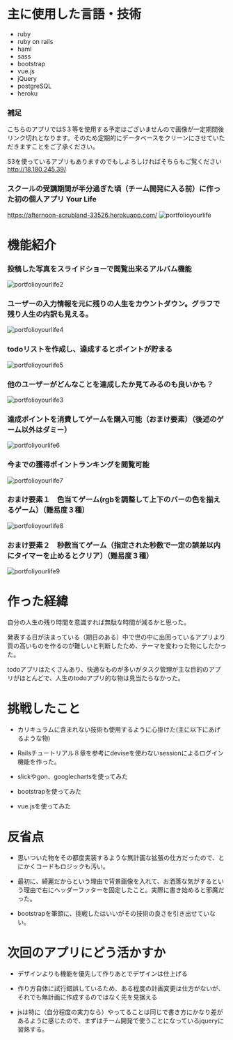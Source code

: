 # 主に使用した言語・技術
  - ruby
  - ruby on rails
  - haml
  - sass
  - bootstrap
  - vue.js
  - jQuery
  - postgreSQL
  - heroku

### 補足
こちらのアプリではS３等を使用する予定はございませんので画像が一定期間後リンク切れとなります。そのため定期的にデータベースをクリーンにさせていただきますことをご了承ください。

S3を使っているアプリもありますのでもしよろしければそちらもご覧ください
http://18.180.245.39/


### スクールの受講期間が半分過ぎた頃（チーム開発に入る前）に作った初の個人アプリ Your Life
https://afternoon-scrubland-33526.herokuapp.com/
![portfolioyourlife](https://user-images.githubusercontent.com/59106983/80185337-25036180-8647-11ea-8ee4-4cfcd6d6734d.gif)

# 機能紹介

### 投稿した写真をスライドショーで閲覧出来るアルバム機能
![portfolioyourlife2](https://user-images.githubusercontent.com/59106983/80185437-4b290180-8647-11ea-80bd-91db828bd8eb.gif)


### ユーザーの入力情報を元に残りの人生をカウントダウン。グラフで残り人生の内訳も見える。
![portfolioyourlife4](https://user-images.githubusercontent.com/59106983/80185737-ce4a5780-8647-11ea-8d01-80e10023887e.gif)

### todoリストを作成し、達成するとポイントが貯まる
![portfolioyourlife5](https://user-images.githubusercontent.com/59106983/80295043-16818b00-87aa-11ea-8db3-e9496fcfde69.gif)

### 他のユーザーがどんなことを達成したか見てみるのも良いかも？
![portfolioyourlife3](https://user-images.githubusercontent.com/59106983/80185675-b4107980-8647-11ea-88b8-647e26e513a2.gif)

### 達成ポイントを消費してゲームを購入可能（おまけ要素）（後述のゲーム以外はダミー）
![portfoliyourlife6](https://user-images.githubusercontent.com/59106983/80295071-7710c800-87aa-11ea-930a-db41205631da.gif)

### 今までの獲得ポイントランキングを閲覧可能
![portfolioyourlife7](https://user-images.githubusercontent.com/59106983/80295090-bf2fea80-87aa-11ea-882b-ebd84a038430.gif)

### おまけ要素１　色当てゲーム(rgbを調整して上下のバーの色を揃えるゲーム）（難易度３種）
![portfolioyourlife8](https://user-images.githubusercontent.com/59106983/80295128-1209a200-87ab-11ea-98a5-416e194f7210.gif)

### おまけ要素２　秒数当てゲーム（指定された秒数で一定の誤差以内にタイマーを止めるとクリア）（難易度３種）
![portfoliyourlife9](https://user-images.githubusercontent.com/59106983/80295184-b2f85d00-87ab-11ea-814d-c651bc6a229f.gif)



# 作った経緯

自分の人生の残り時間を意識すれば無駄な時間が減るかと思った。

発表する日が決まっている（期日のある）中で世の中に出回っているアプリより質の高いものを作るのが難しいと判断したため、テーマを変わった物にしたかった。

todoアプリはたくさんあり、快適なものが多いがタスク管理が主な目的のアプリがほとんどで、人生のtodoアプリ的な物は見当たらなかった。


# 挑戦したこと

* カリキュラムに含まれない技術も使用するように心掛けた(主に以下にあげるような物)

* Railsチュートリアル８章を参考にdeviseを使わないsessionによるログイン機能を作った。

* slickやgon、googlechartsを使ってみた

* bootstrapを使ってみた

* vue.jsを使ってみた

# 反省点

* 思いついた物をその都度実装するような無計画な拡張の仕方だったので、とにかくコードもロジックも汚い。

* 最初に、綺麗だからという理由で背景画像を入れて、お洒落な気がするという理由で右にヘッダーフッターを固定したこと。実際に書き始めると邪魔だった。

* bootstrapを筆頭に、挑戦したはいいがその技術の良さを引き出せていない。

# 次回のアプリにどう活かすか
* デザインよりも機能を優先して作りあとでデザインは仕上げる

* 作り方自体に試行錯誤しているため、ある程度の計画変更は仕方がないが、それでも無計画に作成するのではなく先を見据える

* jsは特に（自分程度の実力なら）やってることは同じで書き方にかなり差があるように感じたので、まずはチーム開発で使うことになっているjqueryに習熟する。

